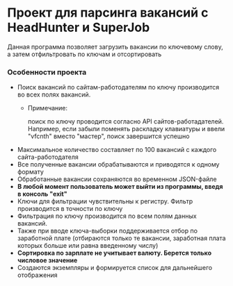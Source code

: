 # Проект для парсинга вакансий с HeadHunter и SuperJob

Данная программа позволяет загрузить вакансии по ключевому слову, а затем отфильтровать по ключам и отсортировать

### Особенности проекта
- Поиск вакансий по сайтам-работодателям по ключу производится во всех полях вакансий.
  - Примечание: 
  
    поиск по ключу проводится согласно API сайтов-работадателей. Например, если забыли поменять раскладку клавиатуры 
    и ввели "vfcnth" вместо "мастер", поиск завершится успешно
- Максимальное количество составляет по 100 вакансий с каждого сайта-работодателя
- Все полученные вакансии обрабатываются и приводятся к одному формату
- Обработанные вакансии сохраняются во временном JSON-файле
- <b>В любой момент пользователь может выйти из программы, введя в консоль "exit"</b>
- Ключи для фильтрации чувствительны к регистру. Фильтр производится в точности по ключу
- Фильтрация по ключу производится по всем полям данных вакансий.
- Также при вводе ключа-выборки поддерживается отбор по заработной плате 
(отбираются только те вакансии, заработная плата которых больше или равна введенному числу)
- <b>Сортировка по зарплате не учитывает валюту. Берется только числовое значение</b>
- Создаются экземпляры и формируется список для дальнейшего отображения